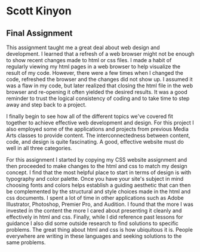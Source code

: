 # Scott Kinyon
## Final Assignment

This assignment taught me a great deal about web design and development. I learned that a refresh of a web browser might not be enough to show recent changes made to html or css files. I made a habit of regularly viewing my html pages in a web browser to help visualize the result of my code. However, there were a few times when I changed the code, refreshed the browser and the changes did not show up. I assumed it was a flaw in my code, but later realized that closing the html file in the web browser and re-opening it often yielded the desired results. It was a good reminder to trust the logical consistency of coding and to take time to step away and step back to a project.

I finally begin to see how all of the different topics we've covered fit together to achieve effective web development and design. For this project I also employed some of the applications and projects from previous Media Arts classes to provide content. The interconnectedness between content, code, and design is quite fascinating. A good, effective website must do well in all three categories.

For this assignment I started by copying my CSS website assignment and then proceeded to make changes to the html and css to match my design concept. I find that the most helpful place to start in terms of design is with typography and color palette. Once you have your site's subject in mind choosing fonts and colors helps establish a guiding aesthetic that can then be complemented by the structural and style choices made in the html and css documents. I spent a lot of time in other applications such as Adobe Illustrator, Photoshop, Premier Pro, and Audition. I found that the more I was invested in the content the more I cared about presenting it cleanly and effectively in html and css. Finally, while I did reference past lessons for guidance I also did some outside research to find solutions to specific problems. The great thing about html and css is how ubiquitous it is. People everywhere are writing in these languages and seeking solutions to the same problems.
